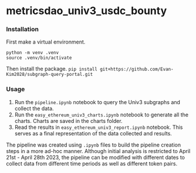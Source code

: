 # metricsdao_univ3_usdc_bounty


### Installation

First make a virtual environment.

```
python -m venv .venv
source .venv/bin/activate
```
    
Then install the package.
```pip install git+https://github.com/Evan-Kim2028/subgraph-query-portal.git```

### Usage
1. Run the `pipeline.ipynb` notebook to query the Univ3 subgraphs and collect the data.
2. Run the `easy_ethereum_univ3_charts.ipynb` notebook to generate all the charts. Charts are saved in the charts folder.
3. Read the results in `easy_ethereum_univ3_report.ipynb` notebook. This serves as a final representation of the data collected and results.


The pipeline was created using `.ipynb` files to build the pipeline creation steps in a more ad-hoc manner. Although initial analysis is restricted to April 21st - April 28th 2023, the pipeline can be modified
with different dates to collect data from different time periods as well as different token pairs.
